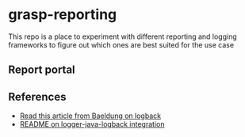 # grasp-reporting

This repo is a place to experiment with different reporting and logging frameworks to figure out which ones are best suited for the use case

## Report portal

## References

- [Read this article from Baeldung on logback](https://www.baeldung.com/logback)
- [README on logger-java-logback integration](https://github.com/reportportal/logger-java-logback)